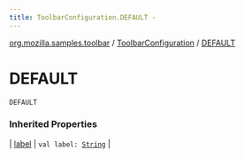 ```yaml
---
title: ToolbarConfiguration.DEFAULT - 
---
```


[org.mozilla.samples.toolbar](../index.html) / [ToolbarConfiguration](index.html) / [DEFAULT](./-d-e-f-a-u-l-t.html)

# DEFAULT

`DEFAULT`

### Inherited Properties

| [label](label.html) | `val label: `[`String`](https://kotlinlang.org/api/latest/jvm/stdlib/kotlin/-string/index.html) |

